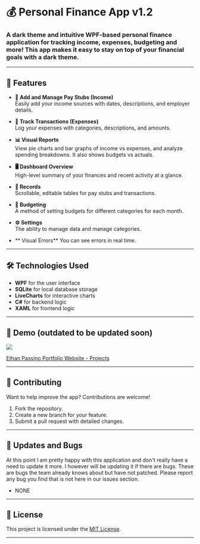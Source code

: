 # 💰 Personal Finance App v1.2

### A dark theme and intuitive WPF-based personal finance application for tracking income, expenses, budgeting and more! This app makes it easy to stay on top of your financial goals with a dark theme.
---

## 📖 Features

- **💼 Add and Manage Pay Stubs (Income)**  
  Easily add your income sources with dates, descriptions, and employer details.  

- **💸 Track Transactions (Expenses)**  
  Log your expenses with categories, descriptions, and amounts.  

- **📊 Visual Reports**  
  View pie charts and bar graphs of income vs expenses, and analyze spending breakdowns. It also shows budgets vs actuals. 

- **🖥️ Dashboard Overview**  
  High-level summary of your finances and recent activity at a glance.  

- **📜 Records**  
  Scrollable, editable tables for pay stubs and transactions.  

- **📝 Budgeting**  
  A method of setting budgets for different categories for each month.
  
- **⚙️ Settings**  
  The ability to manage data and manage categories.

- ** Visual Errors**
  You can see errors in real time.
---

## 🛠️ Technologies Used

- **WPF** for the user interface  
- **SQLite** for local database storage  
- **LiveCharts** for interactive charts  
- **C#** for backend logic
- **XAML** for frontend logic

---

## 📸 Demo (outdated to be updated soon)
<img src="https://ethanpassino.com/personalfinance.gif">

[Ethan Passino Portfolio Website - Projects](https://ethanpassino.com)

---


## 🤝 Contributing

Want to help improve the app? Contributions are welcome!  

1. Fork the repository.  
2. Create a new branch for your feature.  
3. Submit a pull request with detailed changes.  

---

## 🐛 Updates and Bugs
At this point I am pretty happy with this application and don't really have a need to update it more. I however will be updating it if there are bugs.
These are bugs the team already knows about but have not patched. Please report any bug you find that is not here in our issues section.
- NONE
---

## 📝 License  

This project is licensed under the [MIT License](https://opensource.org/licenses/MIT).  

---
